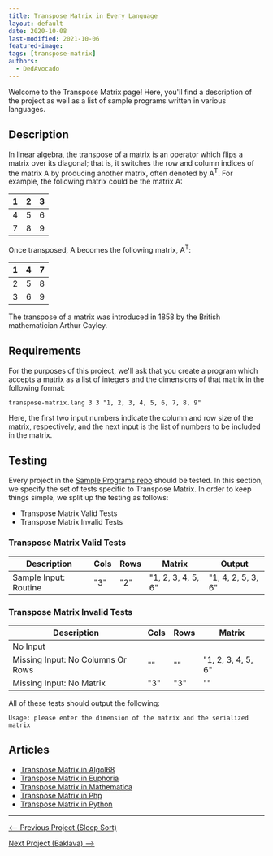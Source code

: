 ```yaml
---
title: Transpose Matrix in Every Language
layout: default
date: 2020-10-08
last-modified: 2021-10-06
featured-image:
tags: [transpose-matrix]
authors: 
  - DedAvocado
---
```


Welcome to the Transpose Matrix page! Here, you'll find a description of the project as well as a list of sample programs written in various languages.

## Description

In linear algebra, the transpose of a matrix is an operator which flips a matrix over its diagonal; 
that is, it switches the row and column indices of the matrix A by producing another matrix, often 
denoted by A<sup>T</sup>. For example, the following matrix could be the matrix A:

| 1 | 2 | 3 |
| - |:-:| -:|
| 4 | 5 | 6 |
| 7 | 8 | 9 |

Once transposed, A becomes the following matrix, A<sup>T</sup>:

| 1 | 4 | 7 |
| - |:-:| -:|
| 2 | 5 | 8 |
| 3 | 6 | 9 |

The transpose of a matrix was introduced in 1858 by the British mathematician Arthur Cayley.


## Requirements

For the purposes of this project, we'll ask that you create a program which accepts
a matrix as a list of integers and the dimensions of that matrix in the following
format:

```
transpose-matrix.lang 3 3 "1, 2, 3, 4, 5, 6, 7, 8, 9"
```

Here, the first two input numbers indicate the column and row size of the matrix, respectively, and the 
next input is the list of numbers to be included in the matrix.


## Testing

Every project in the [Sample Programs repo](https://github.com/TheRenegadeCoder/sample-programs) should be tested.
In this section, we specify the set of tests specific to Transpose Matrix.
In order to keep things simple, we split up the testing as follows:

- Transpose Matrix Valid Tests
- Transpose Matrix Invalid Tests

### Transpose Matrix Valid Tests

| Description | Cols | Rows | Matrix | Output |
| ----------- | ---- | ---- | ------ | ------ |
| Sample Input: Routine | "3" | "2" | "1, 2, 3, 4, 5, 6" | "1, 4, 2, 5, 3, 6" |

### Transpose Matrix Invalid Tests

| Description | Cols | Rows | Matrix |
| ----------- | ---- | ---- | ------ |
| No Input |  |  |  |
| Missing Input: No Columns Or Rows | "" | "" | "1, 2, 3, 4, 5, 6" |
| Missing Input: No Matrix | "3" | "3" | "" |

All of these tests should output the following:

```
Usage: please enter the dimension of the matrix and the serialized matrix
```


## Articles

- [Transpose Matrix in Algol68](https://sampleprograms.io/projects/transpose-matrix/algol68)
- [Transpose Matrix in Euphoria](https://sampleprograms.io/projects/transpose-matrix/euphoria)
- [Transpose Matrix in Mathematica](https://sampleprograms.io/projects/transpose-matrix/mathematica)
- [Transpose Matrix in Php](https://sampleprograms.io/projects/transpose-matrix/php)
- [Transpose Matrix in Python](https://sampleprograms.io/projects/transpose-matrix/python)

***

<nav class="project-nav">

<div id="prev" markdown="1">

[<-- Previous Project (Sleep Sort)](https://sampleprograms.io/projects/sleep-sort)

</div>

<div id="next" markdown="1">

[Next Project (Baklava) -->](https://sampleprograms.io/projects/baklava)

</div>

</nav>
